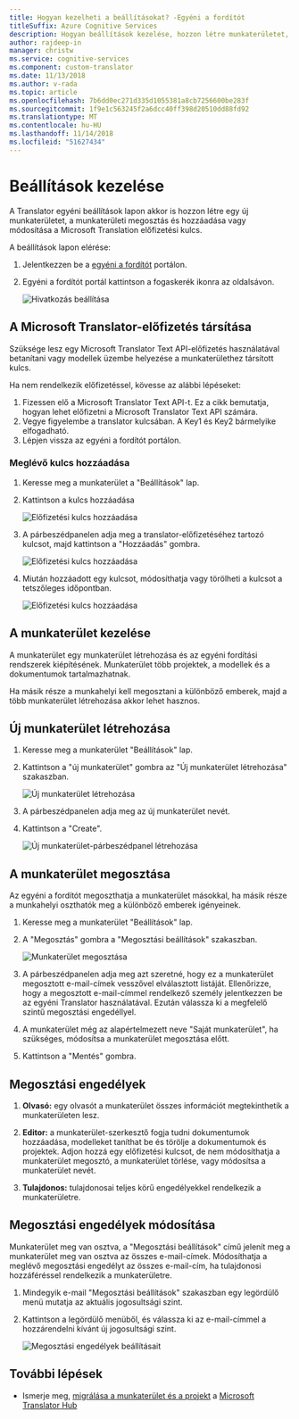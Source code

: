 ```yaml
---
title: Hogyan kezelheti a beállításokat? -Egyéni a fordítót
titleSuffix: Azure Cognitive Services
description: Hogyan beállítások kezelése, hozzon létre munkaterületet, munkaterület megosztása és egyéni a fordítót az előfizetési kulcs kezelése.
author: rajdeep-in
manager: christw
ms.service: cognitive-services
ms.component: custom-translator
ms.date: 11/13/2018
ms.author: v-rada
ms.topic: article
ms.openlocfilehash: 7b6dd0ec271d335d1055381a8cb7256600be283f
ms.sourcegitcommit: 1f9e1c563245f2a6dcc40ff398d20510dd88fd92
ms.translationtype: MT
ms.contentlocale: hu-HU
ms.lasthandoff: 11/14/2018
ms.locfileid: "51627434"
---
```

# <a name="how-to-manage-settings"></a>Beállítások kezelése

A Translator egyéni beállítások lapon akkor is hozzon létre egy új munkaterületet, a munkaterületi megosztás és hozzáadása vagy módosítása a Microsoft Translation előfizetési kulcs.

A beállítások lapon elérése:

1. Jelentkezzen be a [egyéni a fordítót](https://portal.customtranslator.azure.ai/) portálon.
2. Egyéni a fordítót portál kattintson a fogaskerék ikonra az oldalsávon.

    ![Hivatkozás beállítása](media/how-to/how-to-settings.png)

## <a name="associating-microsoft-translator-subscription"></a>A Microsoft Translator-előfizetés társítása

Szüksége lesz egy Microsoft Translator Text API-előfizetés használatával betanítani vagy modellek üzembe helyezése a munkaterülethez társított kulcs.

Ha nem rendelkezik előfizetéssel, kövesse az alábbi lépéseket:

1. Fizessen elő a Microsoft Translator Text API-t. Ez a cikk bemutatja, hogyan lehet előfizetni a Microsoft Translator Text API számára.
2. Vegye figyelembe a translator kulcsában. A Key1 és Key2 bármelyike elfogadható.
3. Lépjen vissza az egyéni a fordítót portálon.

### <a name="add-existing-key"></a>Meglévő kulcs hozzáadása

1.  Keresse meg a munkaterület a "Beállítások" lap.
2.  Kattintson a kulcs hozzáadása

    ![Előfizetési kulcs hozzáadása](media/how-to/how-to-add-subscription-key.png)

3. A párbeszédpanelen adja meg a translator-előfizetéséhez tartozó kulcsot, majd kattintson a "Hozzáadás" gombra.
 
    ![Előfizetési kulcs hozzáadása](media/how-to/how-to-add-subscription-key-dialog.png)
4.  Miután hozzáadott egy kulcsot, módosíthatja vagy törölheti a kulcsot a tetszőleges időpontban.

    ![Előfizetési kulcs hozzáadása](media/how-to/subscription-key-after-add.png)

## <a name="manage-your-workspace"></a>A munkaterület kezelése

A munkaterület egy munkaterület létrehozása és az egyéni fordítási rendszerek kiépítésének. Munkaterület több projektek, a modellek és a dokumentumok tartalmazhatnak. 

Ha másik része a munkahelyi kell megosztani a különböző emberek, majd a több munkaterület létrehozása akkor lehet hasznos. 

## <a name="create-a-new-workspace"></a>Új munkaterület létrehozása

1.  Keresse meg a munkaterület "Beállítások" lap.
2.  Kattintson a "új munkaterület" gombra az "Új munkaterület létrehozása" szakaszban.
    
    ![Új munkaterület létrehozása](media/how-to/create-new-workspace.png)

4.  A párbeszédpanelen adja meg az új munkaterület nevét.
5.  Kattintson a "Create".
    
    ![Új munkaterület-párbeszédpanel létrehozása](media/how-to/create-new-workspace-dialog.png)

## <a name="share-your-workspace"></a>A munkaterület megosztása

Az egyéni a fordítót megoszthatja a munkaterület másokkal, ha másik része a munkahelyi oszthatók meg a különböző emberek igényeinek. 

1.  Keresse meg a munkaterület "Beállítások" lap.
2.  A "Megosztás" gombra a "Megosztási beállítások" szakaszban.
    
    ![Munkaterület megosztása](media/how-to/share-workspace.png)

3.  A párbeszédpanelen adja meg azt szeretné, hogy ez a munkaterület megosztott e-mail-címek vesszővel elválasztott listáját. Ellenőrizze, hogy a megosztott e-mail-címmel rendelkező személy jelentkezzen be az egyéni Translator használatával. Ezután válassza ki a megfelelő szintű megosztási engedéllyel.

4.  A munkaterület még az alapértelmezett neve "Saját munkaterület", ha szükséges, módosítsa a munkaterület megosztása előtt.
5.  Kattintson a "Mentés" gombra.

## <a name="sharing-permissions"></a>Megosztási engedélyek

1.  **Olvasó:** egy olvasót a munkaterület összes információt megtekinthetik a munkaterületen lesz. 

2.  **Editor:** a munkaterület-szerkesztő fogja tudni dokumentumok hozzáadása, modelleket taníthat be és törölje a dokumentumok és projektek. Adjon hozzá egy előfizetési kulcsot, de nem módosíthatja a munkaterület megosztó, a munkaterület törlése, vagy módosítsa a munkaterület nevét.

3.  **Tulajdonos:** tulajdonosai teljes körű engedélyekkel rendelkezik a munkaterületre.

## <a name="change-sharing-permission"></a>Megosztási engedélyek módosítása

Munkaterület meg van osztva, a "Megosztási beállítások" című jelenít meg a munkaterület meg van osztva az összes e-mail-címek. Módosíthatja a meglévő megosztási engedélyt az összes e-mail-cím, ha tulajdonosi hozzáféréssel rendelkezik a munkaterületre.

1.  Mindegyik e-mail "Megosztási beállítások" szakaszban egy legördülő menü mutatja az aktuális jogosultsági szint.

2.  Kattintson a legördülő menüből, és válassza ki az e-mail-címmel a hozzárendelni kívánt új jogosultsági szint.

    ![Megosztási engedélyek beállításait](media/how-to/sharing-permission-settings.png)

## <a name="next-steps"></a>További lépések

- Ismerje meg, [migrálása a munkaterület és a projekt](how-to-migrate.md) a [Microsoft Translator Hub](https://hub.microsofttranslator.com)
